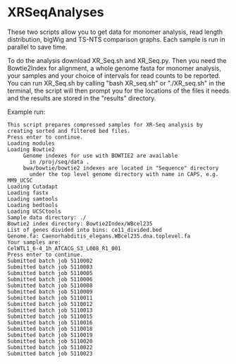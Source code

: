 # XRSeqAnalyses

These two scripts allow you to get data for monomer analysis, read length distribution, bigWig and TS-NTS comparison graphs. Each sample is run in parallel to save time.

To do the analysis download XR_Seq.sh and XR_Seq.py. Then you need the Bowtie2Index for alignment, a whole genome fasta for monomer analysis, your samples and your choice of intervals for read counts to be reported. You can run XR_Seq.sh by calling "bash XR_seq.sh" or "./XR_seq.sh" in the terminal, the script will then prompt you for the locations of the files it needs and the results are stored in the "results" directory.

Example run:

```
This script prepares compressed samples for XR-Seq analysis by creating sorted and filtered bed files.
Press enter to continue.
Loading modules
Loading Bowtie2
     Genome indexes for use with BOWTIE2 are available
       in /proj/seq/data .
     bwa/bowtie/bowtie2 indexes are located in "Sequence" directory
       under the top level genome directory with name in CAPS, e.g. MM9_UCSC
Loading Cutadapt
Loading fastx
Loading samtools
Loading bedtools
Loading UCSCtools
Sample data directory: ./
Bowtie2 index directory: Bowtie2Index/WBcel235
List of genes divided into bins: ce11_divided.bed
Genome.fa: Caenorhabditis_elegans.WBcel235.dna.toplevel.fa
Your samples are:
CelWTL1_6-4_1h_ATCACG_S3_L008_R1_001
Press enter to continue.
Submitted batch job 5110002
Submitted batch job 5110003
Submitted batch job 5110005
Submitted batch job 5110006
Submitted batch job 5110008
Submitted batch job 5110009
Submitted batch job 5110011
Submitted batch job 5110012
Submitted batch job 5110013
Submitted batch job 5110015
Submitted batch job 5110016
Submitted batch job 5110018
Submitted batch job 5110019
Submitted batch job 5110020
Submitted batch job 5110022
Submitted batch job 5110023
```
